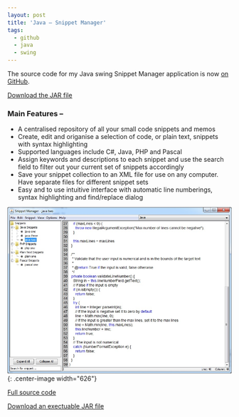 ```yaml
---
layout: post
title: 'Java – Snippet Manager'
tags:
  - github
  - java
  - swing
---
```

The source code for my Java swing Snippet Manager application is now [on GitHub][1].

[Download the JAR file][2]

### Main Features –

  * A centralised repository of all your small code snippets and memos
  * Create, edit and origanise a selection of code, or plain text, snippets with syntax highlighting
  * Supported languages include C#, Java, PHP and Pascal
  * Assign keywords and descriptions to each snippet and use the search field to filter out your current set of snippets accordingly
  * Save your snippet collection to an XML file for use on any computer. Have separate files for different snippet sets
  * Easy and to use intuitive interface with automatic line numberings, syntax highlighting and find/replace dialog

![Snippet Manager Screenshot](/images/2013/snippetmanagerscreenshot.jpg){: .center-image width="626"}

[Full source code][1]

[Download an exectuable JAR file][2]

 [1]: https://github.com/raharrison/SnippetManager
 [2]: http://ryanharrison.co.uk/apps/snippetmanager/snippetmanager.zip